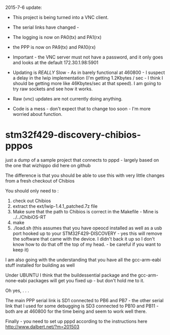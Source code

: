 2015-7-6
update:

* This project is being turned into a VNC client.

* The serial links have changed - 

* The logging is now on PA0(tx) and PA1(rx)

* the PPP is now on PA9(tx) and PA10(rx)

* Important - the VNC server must not have a password, and it only goes and looks at the default 172.30.1.98:5901

* Updating is *REALLY* Slow - As in barely functional at 460800 - I suspect a delay in the lwip implementation (I'm getting 1.2Kbytes / sec - I think I should be getting more like 46Kbytes/sec at that speed). I am going to try raw sockets and see how it works.

* Raw (vnc) updates are not currently doing anything. 

* Code is a mess - don't expect that to change too soon - I'm more worried about function. 



# stm32f429-discovery-chibios-pppos
just a dump of a sample project that connects to pppd - largely based on the one that wizhippo did here on github

The difference is that you should be able to use this with very little changes from a fresh checkout of Chibios

You should only need to :

1. check out Chibios 
2. extract the ext/lwip-1.4.1_patched.7z file
3. Make sure that the path to Chibios is correct in the Makefile - Mine is ../../ChibiOS-RT
4. make
5. ./load.sh (this assumes that you have opeocd installed as well as a usb port hooked up to your STM32F429-DISCOVERY - yes this will remove the software that came with the device. I didn't back it up so I don't know how to do that off the top of my head. - be careful if you want to keep it)


I am also going with the understanding that you have all the gcc-arm-eabi stuff installed for building as well

Under UBUNTU I think that the buildessential package and the gcc-arm-none-eabi packages will get you fixed up - 
but don't hold me to it.

Oh yes, . . . 

The main PPP serial link is SD1 connected to PB6 and PB7 - the other serial link that I used for some debugging is SD3 connected to PB10 and PB11 - both are at 460800 for the time being and seem to work well there.




Finally - you need to set up pppd according to the instructions here http://www.dalbert.net/?m=201503
